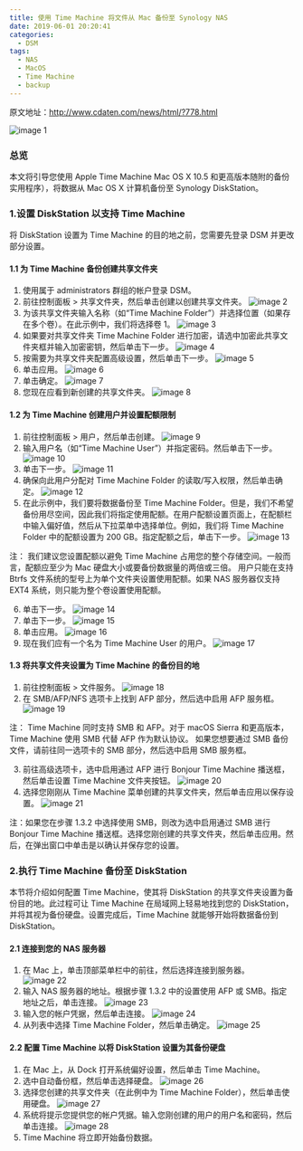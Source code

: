 ```yaml
---
title: 使用 Time Machine 将文件从 Mac 备份至 Synology NAS
date: 2019-06-01 20:20:41
categories:
  - DSM
tags:
  - NAS
  - MacOS
  - Time Machine
  - backup
---
```


<!--more-->

原文地址：http://www.cdaten.com/news/html/?778.html

![image 1](1.png)

### 总览

本文将引导您使用 Apple Time Machine Mac OS X 10.5 和更高版本随附的备份实用程序），将数据从 Mac OS X 计算机备份至 Synology DiskStation。

### 1.设置 DiskStation 以支持 Time Machine

将 DiskStation 设置为 Time Machine 的目的地之前，您需要先登录 DSM 并更改部分设置。

#### 1.1 为 Time Machine 备份创建共享文件夹

1. 使用属于 administrators 群组的帐户登录 DSM。
2. 前往控制面板 > 共享文件夹，然后单击创建以创建共享文件夹。
   ![image 2](2.png)
3. 为该共享文件夹输入名称（如“Time Machine Folder”）并选择位置（如果存在多个卷）。在此示例中，我们将选择卷 1。
   ![image 3](3.png)
4. 如果要对共享文件夹 Time Machine Folder 进行加密，请选中加密此共享文件夹框并输入加密密钥，然后单击下一步。
   ![image 4](4.png)
5. 按需要为共享文件夹配置高级设置，然后单击下一步。
   ![image 5](5.png)
6. 单击应用。
   ![image 6](6.png)
7. 单击确定。
   ![image 7](7.png)
8. 您现在应看到新创建的共享文件夹。
   ![image 8](8.png)

#### 1.2 为 Time Machine 创建用户并设置配额限制

1. 前往控制面板 > 用户，然后单击创建。
   ![image 9](9.png)
2. 输入用户名（如“Time Machine User”）并指定密码。然后单击下一步。
   ![image 10](10.png)
3. 单击下一步。
   ![image 11](11.png)
4. 确保向此用户分配对 Time Machine Folder 的读取/写入权限，然后单击确定。
   ![image 12](12.png)
5. 在此示例中，我们要将数据备份至 Time Machine Folder。但是，我们不希望备份用尽空间，因此我们将指定使用配额。在用户配额设置页面上，在配额栏中输入偏好值，然后从下拉菜单中选择单位。例如，我们将 Time Machine Folder 中的配额设置为 200 GB。指定配额之后，单击下一步。
   ![image 13](13.png)

注：
我们建议您设置配额以避免 Time Machine 占用您的整个存储空间。一般而言，配额应至少为 Mac 硬盘大小或要备份数据量的两倍或三倍。
用户只能在支持 Btrfs 文件系统的型号上为单个文件夹设置使用配额。如果 NAS 服务器仅支持 EXT4 系统，则只能为整个卷设置使用配额。

6. 单击下一步。
   ![image 14](14.png)
7. 单击下一步。
   ![image 15](15.png)
8. 单击应用。
   ![image 16](16.png)
9. 现在我们应有一个名为 Time Machine User 的用户。
   ![image 17](17.png)

#### 1.3 将共享文件夹设置为 Time Machine 的备份目的地

1. 前往控制面板 > 文件服务。
   ![image 18](18.png)
2. 在 SMB/AFP/NFS 选项卡上找到 AFP 部分，然后选中启用 AFP 服务框。
   ![image 19](19.png)

注：
Time Machine 同时支持 SMB 和 AFP。对于 macOS Sierra 和更高版本，Time Machine 使用 SMB 代替 AFP 作为默认协议。
如果您想要通过 SMB 备份文件，请前往同一选项卡的 SMB 部分，然后选中启用 SMB 服务框。

3. 前往高级选项卡，选中启用通过 AFP 进行 Bonjour Time Machine 播送框，然后单击设置 Time Machine 文件夹按钮。
   ![image 20](20.png)
4. 选择您刚刚从 Time Machine 菜单创建的共享文件夹，然后单击应用以保存设置。
   ![image 21](21.png)

注：如果您在步骤 1.3.2 中选择使用 SMB，则改为选中启用通过 SMB 进行 Bonjour Time Machine 播送框。选择您刚创建的共享文件夹，然后单击应用。然后，在弹出窗口中单击是以确认并保存您的设置。

### 2.执行 Time Machine 备份至 DiskStation

本节将介绍如何配置 Time Machine，使其将 DiskStation 的共享文件夹设置为备份目的地。此过程可让 Time Machine 在局域网上轻易地找到您的 DiskStation，并将其视为备份硬盘。设置完成后，Time Machine 就能够开始将数据备份到 DiskStation。

#### 2.1 连接到您的 NAS 服务器

1. 在 Mac 上，单击顶部菜单栏中的前往，然后选择连接到服务器。
   ![image 22](22.png)
2. 输入 NAS 服务器的地址。根据步骤 1.3.2 中的设置使用 AFP 或 SMB。指定地址之后，单击连接。
   ![image 23](23.png)
3. 输入您的帐户凭据，然后单击连接。
   ![image 24](24.png)
4. 从列表中选择 Time Machine Folder，然后单击确定。
   ![image 25](25.png)

#### 2.2 配置 Time Machine 以将 DiskStation 设置为其备份硬盘

1. 在 Mac 上，从 Dock 打开系统偏好设置，然后单击 Time Machine。
2. 选中自动备份框，然后单击选择硬盘。
   ![image 26](26.png)
3. 选择您创建的共享文件夹（在此例中为 Time Machine Folder），然后单击使用硬盘。
   ![image 27](27.png)
4. 系统将提示您提供您的帐户凭据。输入您刚创建的用户的用户名和密码，然后单击连接。
   ![image 28](28.png)
5. Time Machine 将立即开始备份数据。
